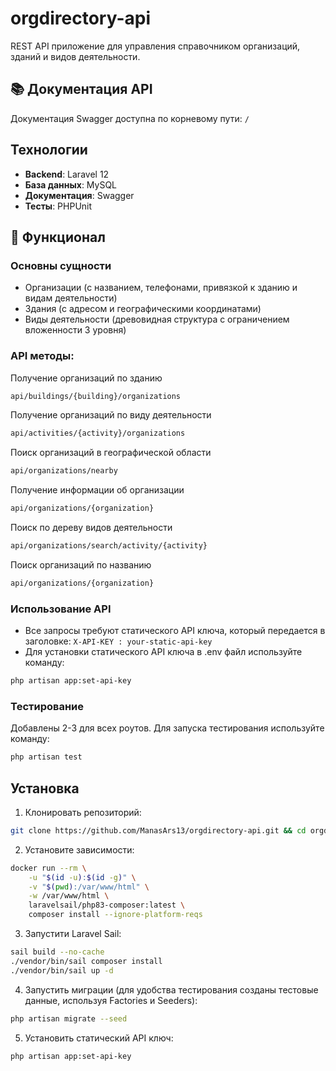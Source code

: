 # orgdirectory-api

REST API приложение для управления справочником организаций, зданий и видов деятельности.

## 📚 Документация API

Документация Swagger доступна по корневому пути: `/`

## Технологии

-   **Backend**: Laravel 12
-   **База данных**: MySQL
-   **Документация**: Swagger
-   **Тесты**: PHPUnit

## 🚀 Функционал

### Основны сущности

-   Организации (с названием, телефонами, привязкой к зданию и видам деятельности)
-   Здания (с адресом и географическими координатами)
-   Виды деятельности (древовидная структура с ограничением вложенности 3 уровня)

### API методы:

Получение организаций по зданию

```bash
api/buildings/{building}/organizations
```

Получение организаций по виду деятельности

```bash
api/activities/{activity}/organizations
```

Поиск организаций в географической области

```bash
api/organizations/nearby
```

Получение информации об организации

```bash
api/organizations/{organization}
```

Поиск по дереву видов деятельности

```bash
api/organizations/search/activity/{activity}
```

Поиск организаций по названию

```bash
api/organizations/{organization}
```

### Использование API

-   Все запросы требуют статического API ключа, который передается в заголовке:
    `X-API-KEY : your-static-api-key`
-   Для установки статического API ключа в .env файл используйте команду:

```bash
php artisan app:set-api-key
```

### Тестирование

Добавлены 2-3 для всех роутов.
Для запуска тестирования используйте команду:

```bash
php artisan test
```

## Установка

1. Клонировать репозиторий:

```bash
git clone https://github.com/ManasArs13/orgdirectory-api.git && cd orgdirectory-api
```

2. Установите зависимости:

```bash
docker run --rm \
    -u "$(id -u):$(id -g)" \
    -v "$(pwd):/var/www/html" \
    -w /var/www/html \
    laravelsail/php83-composer:latest \
    composer install --ignore-platform-reqs
```

3. Запустити Laravel Sail:

```bash
sail build --no-cache
./vendor/bin/sail composer install
./vendor/bin/sail up -d
```

4. Запустить миграции (для удобства тестирования созданы тестовые данные, используя Factories и Seeders):

```bash
php artisan migrate --seed
```

5. Установить статический API ключ:

```bash
php artisan app:set-api-key
```
